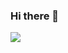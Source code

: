 ### Hi there 👋

<a href="버튼을 눌렀을 때 이동할 링크" target="_blank"><img src="https://img.shields.io/badge?style=for-the-badge&logo=42Seoul&logoColor=000000"/></a>

<!--
**nimo-my/nimo-my** is a ✨ _special_ ✨ repository because its `README.md` (this file) appears on your GitHub profile.

Here are some ideas to get you started:

- 🔭 I’m currently working on ...
- 🌱 I’m currently learning ...
- 👯 I’m looking to collaborate on ...
- 🤔 I’m looking for help with ...
- 💬 Ask me about ...
- 📫 How to reach me: ...
- 😄 Pronouns: ...
- ⚡ Fun fact: ...
-->
